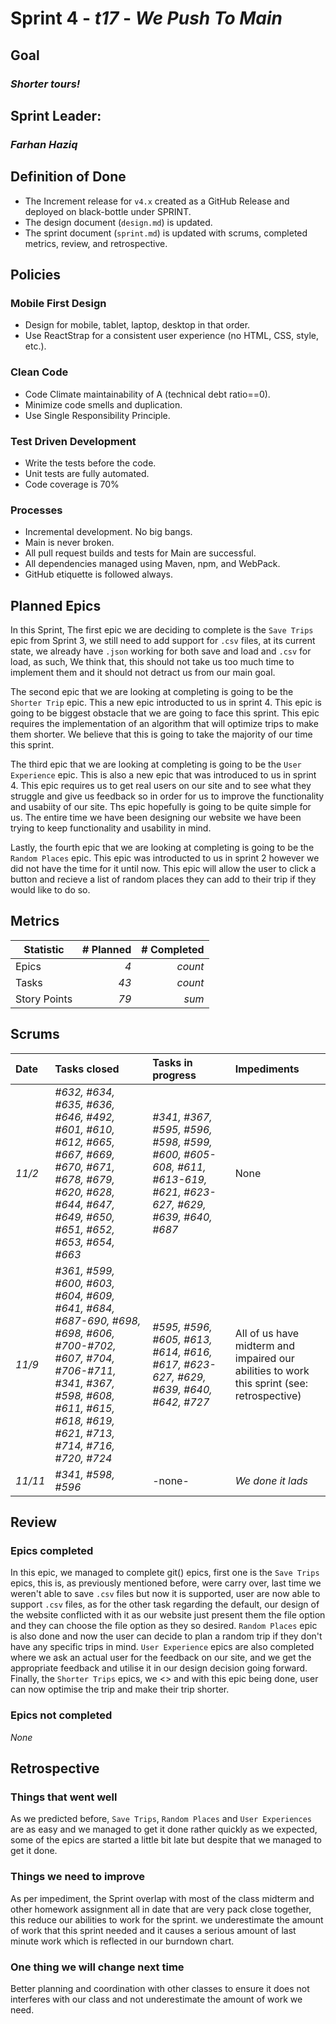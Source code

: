 # Sprint 4 - *t17* - *We Push To Main*

## Goal
### *Shorter tours!*

## Sprint Leader: 
### *Farhan Haziq*

## Definition of Done

* The Increment release for `v4.x` created as a GitHub Release and deployed on black-bottle under SPRINT.
* The design document (`design.md`) is updated.
* The sprint document (`sprint.md`) is updated with scrums, completed metrics, review, and retrospective.

## Policies

### Mobile First Design
* Design for mobile, tablet, laptop, desktop in that order.
* Use ReactStrap for a consistent user experience (no HTML, CSS, style, etc.).

### Clean Code
* Code Climate maintainability of A (technical debt ratio==0).
* Minimize code smells and duplication.
* Use Single Responsibility Principle.

### Test Driven Development
* Write the tests before the code.
* Unit tests are fully automated.
* Code coverage is 70%

### Processes
* Incremental development.  No big bangs.
* Main is never broken. 
* All pull request builds and tests for Main are successful.
* All dependencies managed using Maven, npm, and WebPack.
* GitHub etiquette is followed always.


## Planned Epics

In this Sprint, The first epic we are deciding to complete is the `Save Trips` epic from Sprint 3, we still need to add support for `.csv` files, at its current state, we already have `.json` working for both save and load and `.csv` for load, as such, We think that, this should not take us too much time to implement them and it should not detract us from our main goal.

The second epic that we are looking at completing is going to be the `Shorter Trip` epic. This a new epic introducted to us in sprint 4. This epic is going to be biggest obstacle that we are going to face this sprint. This epic requires the implementation of an algorithm that will optimize trips to make them shorter. We believe that this is going to take the majority of our time this sprint.

The third epic that we are looking at completing is going to be the `User Experience` epic. This is also a new epic that was introduced to us in sprint 4. This epic requires us to get real users on our site and to see what they struggle and give us feedback so in order for us to improve the functionality and usabiity of our site. Ths epic hopefully is going to be quite simple for us. The entire time we have been designing our website we have been trying to keep functionality and usability in mind.

Lastly, the fourth epic that we are looking at completing is going to be the `Random Places` epic. This epic was introducted to us in sprint 2 however we did not have the time for it until now. This epic will allow the user to click a button and recieve a list of random places they can add to their trip if they would like to do so.


## Metrics

| Statistic | # Planned | # Completed |
| --- | ---: | ---: |
| Epics | *4* | *count* |
| Tasks |  *43*  | *count* | 
| Story Points |  *79*  | *sum* | 


## Scrums

| Date | Tasks closed  | Tasks in progress | Impediments |
| :--- | :--- | :--- | :--- |
| *11/2* | *#632, #634, #635, #636, #646, #492, #601, #610, #612, #665, #667, #669, #670, #671, #678, #679, #620, #628, #644, #647, #649, #650, #651, #652, #653, #654, #663* | *#341, #367, #595, #596, #598, #599, #600, #605-608, #611, #613-619, #621, #623-627, #629, #639, #640, #687* | None  | 
| *11/9* | *#361, #599, #600, #603, #604, #609, #641, #684, #687-690, #698, #698, #606, #700-#702, #607, #704, #706-#711, #341, #367, #598, #608, #611, #615, #618, #619, #621, #713, #714, #716, #720, #724* | *#595, #596, #605, #613, #614, #616, #617, #623-627, #629, #639, #640, #642, #727* | All of us have midterm and impaired our abilities to work this sprint (see: retrospective)  |
| *11/11* | *#341, #598, #596* | -none- | *We done it lads* |


## Review

### Epics completed  
In this epic, we managed to complete git() epics, first one is the `Save Trips` epics, this is, as previously mentioned before, were carry over, last time we weren't able to save `.csv` files but now it is supported, user are now able to support `.csv` files, as for the other task regarding the default, our design of the website conflicted with it as our website just present them the file option and they can choose the file option as they so desired. `Random Places` epic is also done and now the user can decide to plan a random trip if they don't have any specific trips in mind. `User Experience` epics are also completed where we ask an actual user for the feedback on our site, and we get the appropriate feedback and utilise it in our design decision going forward. Finally, the `Shorter Trips` epics, we <> and with this epic being done, user can now optimise the trip and make their trip shorter.

### Epics not completed 
*None*

## Retrospective

### Things that went well
As we predicted before, `Save Trips`, `Random Places` and `User Experiences` are as easy and we managed to get it done rather quickly as we expected, some of the epics are started a little bit late but despite that we managed to get it done.

### Things we need to improve
As per impediment, the Sprint overlap with most of the class midterm and other homework assignment all in date that are very pack close together, this reduce our abilities to work for the sprint. we underestimate the amount of work that this sprint needed and it causes a serious amount of last minute work which is reflected in our burndown chart.

### One thing we will change next time
Better planning and coordination with other classes to ensure it does not interferes with our class and not underestimate the amount of work we need.
